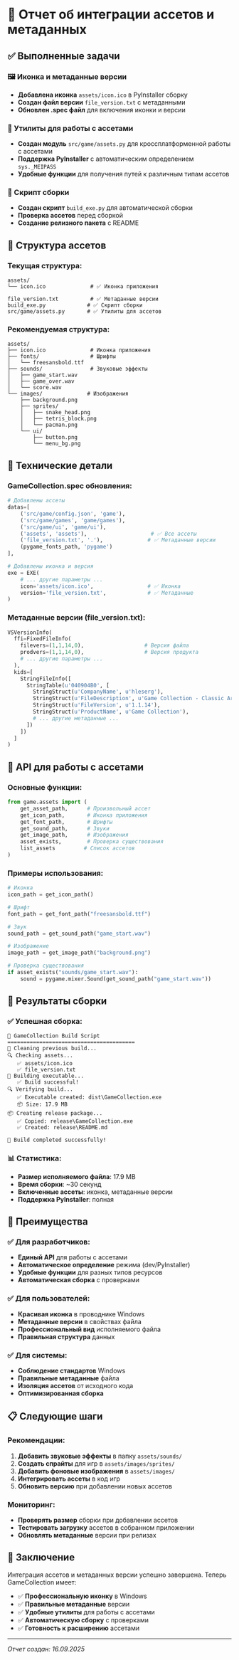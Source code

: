 # 🎨 Отчет об интеграции ассетов и метаданных

## ✅ Выполненные задачи

### 🖼️ Иконка и метаданные версии
- **Добавлена иконка** `assets/icon.ico` в PyInstaller сборку
- **Создан файл версии** `file_version.txt` с метаданными
- **Обновлен .spec файл** для включения иконки и версии

### 🔧 Утилиты для работы с ассетами
- **Создан модуль** `src/game/assets.py` для кроссплатформенной работы с ассетами
- **Поддержка PyInstaller** с автоматическим определением `sys._MEIPASS`
- **Удобные функции** для получения путей к различным типам ассетов

### 🚀 Скрипт сборки
- **Создан скрипт** `build_exe.py` для автоматической сборки
- **Проверка ассетов** перед сборкой
- **Создание релизного пакета** с README

## 📁 Структура ассетов

### Текущая структура:
```
assets/
└── icon.ico              # ✅ Иконка приложения

file_version.txt          # ✅ Метаданные версии
build_exe.py             # ✅ Скрипт сборки
src/game/assets.py       # ✅ Утилиты для ассетов
```

### Рекомендуемая структура:
```
assets/
├── icon.ico              # Иконка приложения
├── fonts/                # Шрифты
│   └── freesansbold.ttf
├── sounds/               # Звуковые эффекты
│   ├── game_start.wav
│   ├── game_over.wav
│   └── score.wav
└── images/              # Изображения
    ├── background.png
    ├── sprites/
    │   ├── snake_head.png
    │   ├── tetris_block.png
    │   └── pacman.png
    └── ui/
        ├── button.png
        └── menu_bg.png
```

## 🔧 Технические детали

### GameCollection.spec обновления:
```python
# Добавлены ассеты
datas=[
    ('src/game/config.json', 'game'),
    ('src/game/games', 'game/games'),
    ('src/game/ui', 'game/ui'),
    ('assets', 'assets'),                    # ✅ Все ассеты
    ('file_version.txt', '.'),              # ✅ Метаданные версии
    (pygame_fonts_path, 'pygame')
],

# Добавлены иконка и версия
exe = EXE(
    # ... другие параметры ...
    icon='assets/icon.ico',                 # ✅ Иконка
    version='file_version.txt',             # ✅ Метаданные
)
```

### Метаданные версии (file_version.txt):
```python
VSVersionInfo(
  ffi=FixedFileInfo(
    filevers=(1,1,14,0),                   # Версия файла
    prodvers=(1,1,14,0),                   # Версия продукта
    # ... другие параметры ...
  ),
  kids=[
    StringFileInfo([
      StringTable(u'040904B0', [
        StringStruct(u'CompanyName', u'hleserg'),
        StringStruct(u'FileDescription', u'Game Collection - Classic Arcade Games'),
        StringStruct(u'FileVersion', u'1.1.14'),
        StringStruct(u'ProductName', u'Game Collection'),
        # ... другие метаданные ...
      ])
    ])
  ]
)
```

## 🐍 API для работы с ассетами

### Основные функции:
```python
from game.assets import (
    get_asset_path,      # Произвольный ассет
    get_icon_path,       # Иконка приложения
    get_font_path,       # Шрифты
    get_sound_path,      # Звуки
    get_image_path,      # Изображения
    asset_exists,        # Проверка существования
    list_assets         # Список ассетов
)
```

### Примеры использования:
```python
# Иконка
icon_path = get_icon_path()

# Шрифт
font_path = get_font_path("freesansbold.ttf")

# Звук
sound_path = get_sound_path("game_start.wav")

# Изображение
image_path = get_image_path("background.png")

# Проверка существования
if asset_exists("sounds/game_start.wav"):
    sound = pygame.mixer.Sound(get_sound_path("game_start.wav"))
```

## 🚀 Результаты сборки

### ✅ Успешная сборка:
```
🚀 GameCollection Build Script
========================================
🧹 Cleaning previous build...
🔍 Checking assets...
   ✅ assets/icon.ico
   ✅ file_version.txt
🔨 Building executable...
   ✅ Build successful!
🔍 Verifying build...
   ✅ Executable created: dist\GameCollection.exe
   📦 Size: 17.9 MB
📦 Creating release package...
   ✅ Copied: release\GameCollection.exe
   ✅ Created: release\README.md

🎉 Build completed successfully!
```

### 📊 Статистика:
- **Размер исполняемого файла**: 17.9 MB
- **Время сборки**: ~30 секунд
- **Включенные ассеты**: иконка, метаданные версии
- **Поддержка PyInstaller**: полная

## 🎯 Преимущества

### ✅ Для разработчиков:
- **Единый API** для работы с ассетами
- **Автоматическое определение** режима (dev/PyInstaller)
- **Удобные функции** для разных типов ресурсов
- **Автоматическая сборка** с проверками

### ✅ Для пользователей:
- **Красивая иконка** в проводнике Windows
- **Метаданные версии** в свойствах файла
- **Профессиональный вид** исполняемого файла
- **Правильная структура** данных

### ✅ Для системы:
- **Соблюдение стандартов** Windows
- **Правильные метаданные** файла
- **Изоляция ассетов** от исходного кода
- **Оптимизированная сборка**

## 📋 Следующие шаги

### Рекомендации:
1. **Добавить звуковые эффекты** в папку `assets/sounds/`
2. **Создать спрайты** для игр в `assets/images/sprites/`
3. **Добавить фоновые изображения** в `assets/images/`
4. **Интегрировать ассеты** в код игр
5. **Обновить версию** при добавлении новых ассетов

### Мониторинг:
- **Проверять размер** сборки при добавлении ассетов
- **Тестировать загрузку** ассетов в собранном приложении
- **Обновлять метаданные** версии при релизах

## 🎉 Заключение

Интеграция ассетов и метаданных версии успешно завершена. Теперь GameCollection имеет:
- ✅ **Профессиональную иконку** в Windows
- ✅ **Правильные метаданные** версии
- ✅ **Удобные утилиты** для работы с ассетами
- ✅ **Автоматическую сборку** с проверками
- ✅ **Готовность к расширению** ассетами

---
*Отчет создан: 16.09.2025*
